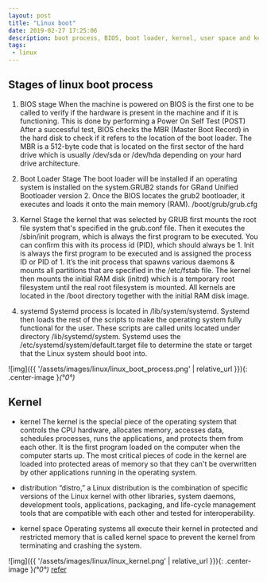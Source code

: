 ```yaml
---
layout: post
title: "Linux boot"
date: 2019-02-27 17:25:06
description: boot process, BIOS, boot loader, kernel, user space and kernel space
tags: 
 - linux
---
```


## Stages of linux boot process
1. BIOS stage
When the machine is powered on BIOS is the first one to be called to verify if the hardware is present in the machine and if it is functioning.
This is done by performing a Power On Self Test (POST)
After a successful test, BIOS checks the MBR (Master Boot Record) in the hard disk to check if it refers to the location of the boot loader.
The MBR is a 512-byte code that is located on the first sector of the hard drive which is usually /dev/sda or /dev/hda depending on your hard drive architecture.
 
2. Boot Loader Stage
The boot loader will be installed if an operating system is installed on the system.GRUB2 stands for GRand Unified Bootloader version 2. Once the BIOS locates the grub2 bootloader, it executes and loads it onto the main memory (RAM).
/boot/grub/grub.cfg

3. Kernel Stage
the kernel that was selected by GRUB first mounts the root file system that's specified in the grub.conf file. Then it executes the /sbin/init program, which is always the first program to be executed. You can confirm this with its process id (PID), which should always be 1.
Init is always the first program to be executed and is assigned the process ID or PID of 1. It’s the init process that spawns various daemons & mounts all partitions that are specified in the /etc/fstab file.
The kernel then mounts the initial RAM disk (initrd) which is a temporary root filesystem until the real root filesystem is mounted. All kernels are located in the /boot directory together with the initial RAM disk image.

4. systemd
Systemd process is located in /lib/system/systemd.
Systemd then loads the rest of the scripts to make the operating system fully functional for the user. These scripts are called units located under directory /lib/systemd/system.
Systemd uses the /etc/systemd/system/default.target file to determine the state or target that the Linux system should boot into.


![img]({{ '/assets/images/linux/linux_boot_process.png' | relative_url }}){: .center-image }*(°0°)*

## Kernel
- kernel
The kernel is the special piece of the operating system that controls the CPU hardware, allocates memory, accesses data, schedules processes, runs the applications, and protects them from each other. It is the first program loaded on the computer when the computer starts up. The most critical pieces of code in the kernel are loaded into protected areas of memory so that they can't be overwritten by other applications running in the operating system.

- distribution
“distro,” a Linux distribution is the combination of specific versions of the Linux kernel with other libraries, system daemons, development tools, applications, packaging, and life-cycle management tools that are compatible with each other and tested for interoperability.

- kernel space
Operating systems all execute their kernel in protected and restricted memory that is called kernel space to prevent the kernel from terminating and crashing the system.

![img]({{ '/assets/images/linux/linux_kernel.png' | relative_url }}){: .center-image }*(°0°)*
[refer](CUMULUS-NETWORKS-Linux101)
